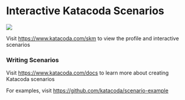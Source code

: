# Interactive Katacoda Scenarios

[![](http://shields.katacoda.com/katacoda/skm/count.svg)](https://www.katacoda.com/skm "Get your profile on Katacoda.com")

Visit https://www.katacoda.com/skm to view the profile and interactive scenarios

### Writing Scenarios
Visit https://www.katacoda.com/docs to learn more about creating Katacoda scenarios

For examples, visit https://github.com/katacoda/scenario-example
